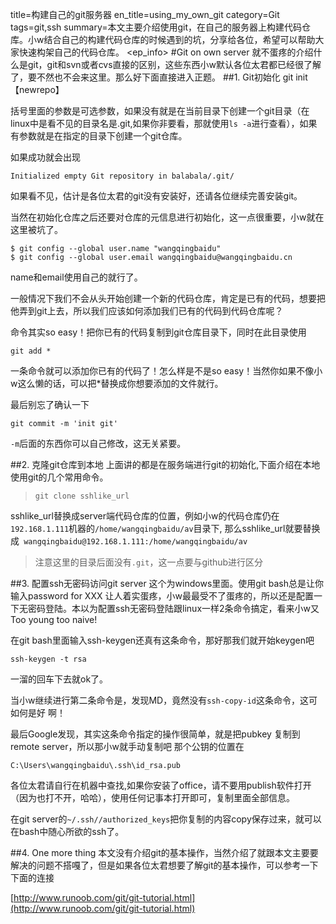 title=构建自己的git服务器
en_title=using_my_own_git
category=Git
tags=git,ssh
summary=本文主要介绍使用git，在自己的服务器上构建代码仓库。小w结合自己的构建代码仓库的时候遇到的坑，分享给各位，希望可以帮助大家快速构架自己的代码仓库。
<ep_info>
#Git on own server
就不蛋疼的介绍什么是git，git和svn或者cvs直接的区别，这些东西小w默认各位太君都已经很了解了，要不然也不会来这里。那么好下面直接进入正题。
##1. Git初始化
	git init 【newrepo】

括号里面的参数是可选参数，如果没有就是在当前目录下创建一个git目录（在linux中是看不见的目录名是.git,如果你非要看，那就使用`ls -a`进行查看），如果有参数就是在指定的目录下创建一个git仓库。

如果成功就会出现

	Initialized empty Git repository in balabala/.git/

如果看不见，估计是各位太君的git没有安装好，还请各位继续完善安装git。

当然在初始化仓库之后还要对仓库的元信息进行初始化，这一点很重要，小w就在这里被坑了。

	$ git config --global user.name "wangqingbaidu"
	$ git config --global user.email wangqingbaidu@wangqingbaidu.cn

name和email使用自己的就行了。

一般情况下我们不会从头开始创建一个新的代码仓库，肯定是已有的代码，想要把他弄到git上去，所以我们应该如何添加我们已有的代码到代码仓库呢？

命令其实so easy！把你已有的代码复制到git仓库目录下，同时在此目录使用

	git add *

一条命令就可以添加你已有的代码了！怎么样是不是so easy！当然你如果不像小w这么懒的话，可以把*替换成你想要添加的文件就行。

最后别忘了确认一下

	git commit -m 'init git'

`-m`后面的东西你可以自己修改，这无关紧要。

##2. 克隆git仓库到本地
上面讲的都是在服务端进行git的初始化,下面介绍在本地使用git的几个常用命令。

>     git clone sshlike_url
sshlike\_url替换成server端代码仓库的位置，例如小w的代码仓库仍在`192.168.1.111`机器的`/home/wangqingbaidu/av`目录下, 那么sshlike_url就要替换成` wangqingbaidu@192.168.1.111:/home/wangqingbaidu/av`

>注意这里的目录后面没有`.git`，这一点要与github进行区分

##3. 配置ssh无密码访问git server
这个为windows里面。使用git bash总是让你输入password for XXX 让人着实蛋疼，小w最最受不了蛋疼的，所以还是配置一下无密码登陆。本以为配置ssh无密码登陆跟linux一样2条命令搞定，看来小w又Too young too naive!

在git bash里面输入ssh-keygen还真有这条命令，那好那我们就开始keygen吧

	ssh-keygen -t rsa
一溜的回车下去就ok了。

当小w继续进行第二条命令是，发现MD，竟然没有`ssh-copy-id`这条命令，这可如何是好 啊！

最后Google发现，其实这条命令指定的操作很简单，就是把pubkey 复制到remote server，所以那小w就手动复制吧
那个公钥的位置在

	C:\Users\wangqingbaidu\.ssh\id_rsa.pub

各位太君请自行在机器中查找,如果你安装了office，请不要用publish软件打开（因为也打不开，哈哈），使用任何记事本打开即可，复制里面全部信息。

在git server的`~/.ssh//authorized_keys`把你复制的内容copy保存过来，就可以在bash中随心所欲的ssh了。

##4. One more thing
本文没有介绍git的基本操作，当然介绍了就跟本文主要要解决的问题不搭嘎了，但是如果各位太君想要了解git的基本操作，可以参考一下下面的连接

[http://www.runoob.com/git/git-tutorial.html](http://www.runoob.com/git/git-tutorial.html)